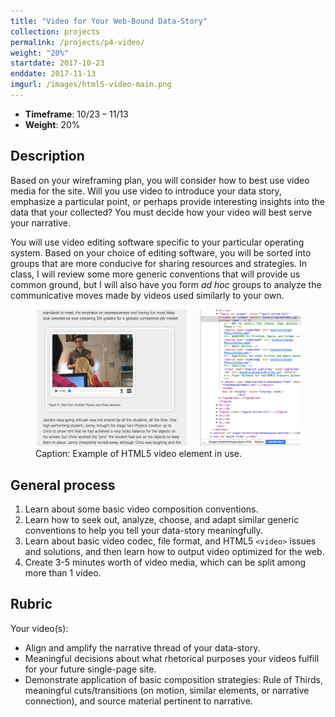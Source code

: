 ```yaml
---
title: "Video for Your Web-Bound Data-Story"
collection: projects
permalink: /projects/p4-video/
weight: "20%"
startdate: 2017-10-23
enddate: 2017-11-13
imgurl: /images/html5-video-main.png
---
```


<ul class="project-top-info">
  <li>
    <b>Timeframe</b>: 10/23 &ndash; 11/13</li>
  <li>
    <b>Weight</b>: 20%</li>
</ul>

## Description

Based on your wireframing plan, you will consider how to best use video media for the site. Will you use video to introduce your data story, emphasize a particular point, or perhaps provide interesting insights into the data that your collected? You must decide how your video will best serve your narrative.

You will use video editing software specific to your particular operating system. Based on your choice of editing software, you will be sorted into groups that are more conducive for sharing resources and strategies. In class, I will review some more generic conventions that will provide us common ground, but I will also have you form <i>ad hoc</i> groups to analyze the communicative moves made by videos used similarly to your own.

<figure id="twitter-css-body" class="figure-inline">
  <img src="/images/html5-video-main.png" alt="Example of HTML5 video element in use." />
  <figcaption>
    Caption: Example of HTML5 video element in use.
  </figcaption>
</figure>

## General process

<ol class="visual-list">
  <li>
    Learn about some basic video composition conventions.</li>
  <li>
    Learn how to seek out, analyze, choose, and adapt similar generic conventions to help you tell your data-story meaningfully.</li>
  <li>
    Learn about basic video codec, file format, and HTML5 <code>&lt;video&gt;</code> issues and solutions, and then learn how to output video optimized for the web.</li>
  <li>
    Create 3-5 minutes worth of video media, which can be split among more than 1 video.</li>
</ol>

## Rubric

Your video(s):

- Align and amplify the narrative thread of your data-story.
- Meaningful decisions about what rhetorical purposes your videos fulfill for your future single-page site.
- Demonstrate application of basic composition strategies: Rule of Thirds, meaningful cuts/transitions (on motion, similar elements, or narrative connection), and source material pertinent to narrative.
